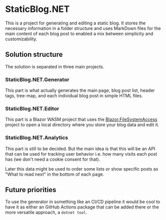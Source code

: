 # StaticBlog.NET
This is a project for generating and editing a static blog. It stores the necessary information in a folder structure and uses MarkDown files for the main content of each blog post to enabled a mix between simplicity and customizability.

## Solution structure
The solution is separated in three main projects.
### StaticBlog.NET.Generator
This part is what actually generates the main page, blog post list, header tags, tree-map, and each individual blog post in simple HTML files.
### StaticBlog.NET.Editor
This part is a Blazor WASM project that uses the [Blazor.FileSystemAccess](https://github.com/KristofferStrube/Blazor.FileSystemAccess) project to open a local directory where you store your blog data and edit it.
### StaticBlog.NET.Analytics
This part is still to be decided. But the main idea is that this will be an API that can be used for tracking user behavior i.e. how many visits each post has (we don't need a cookie consent for that).

Later this data might be used to order some lists or show specific posts as "What to read next" in the bottom of each page.

## Future priorities
To use the generator in something like an CI/CD pipeline it would be cool to have it as either an GitHub Actions package that can be added there or the more versatile approach, a `dotnet tool`.